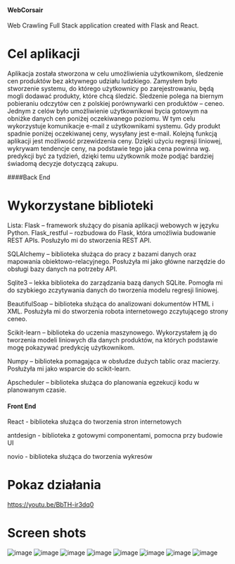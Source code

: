#### WebCorsair
Web Crawling Full Stack application created with Flask and React.

# Cel aplikacji

Aplikacja została stworzona w celu umożliwienia użytkownikom, śledzenie cen produktów bez aktywnego udziału ludzkiego. Zamysłem było stworzenie systemu, do którego użytkownicy po zarejestrowaniu, będą mogli dodawać produkty, które chcą śledzić. 
Śledzenie polega na biernym pobieraniu odczytów cen z polskiej porównywarki cen produktów – ceneo. Jednym z celów było umożliwienie użytkownikowi bycia gotowym na obniżke danych cen poniżej oczekiwanego poziomu. W tym celu wykorzystuje komunikacje e-mail z użytkownikami systemu. Gdy produkt spadnie poniżej oczekiwanej ceny, wysyłany jest e-mail. 
Kolejną funkcją aplikacji jest możliwość przewidzenia ceny. Dzięki użyciu regresji liniowej, wykrywam tendencje ceny, na podstawie tego jaka cena powinna wg. predykcji być za tydzień, dzięki temu użytkownik może podjąć bardziej świadomą decyzje dotyczącą zakupu.


####Back End
# Wykorzystane biblioteki

Lista:
Flask – framework służący do pisania aplikacji webowych w języku Python. 
Flask_restful – rozbudowa do Flask, która umożliwia budowanie REST APIs. Posłużyło mi do stworzenia REST API.

SQLAlchemy – biblioteka służąca do pracy z bazami danych oraz mapowania obiektowo-relacyjnego. Posłużyła mi jako główne narzędzie do obsługi bazy danych na potrzeby API.

Sqlite3 – lekka biblioteka do zarządzania bazą danych SQLite. Pomogła mi do szybkiego zczytywania danych do tworzenia modelu regresji liniowej.

BeautifulSoap – biblioteka służąca do analizowani dokumentów HTML i XML. Posłużyła mi do stworzenia robota internetowego zczytującego strony ceneo.

Scikit-learn – biblioteka do uczenia maszynowego. Wykorzystałem ją do tworzenia modeli liniowych dla danych produktów, na których podstawie mogę pokazywać predykcję użytkownikom.

Numpy – biblioteka pomagająca w obsłudze dużych tablic oraz macierzy. Posłużyła mi jako wsparcie do scikit-learn.

Apscheduler – biblioteka służąca do planowania egzekucji kodu w planowanym czasie.

#### Front End

React - biblioteka służąca do tworzenia stron internetowych

antdesign - biblioteka z gotowymi componentami, pomocna przy budowie UI

novio - biblioteka służąca do tworzenia wykresów


# Pokaz działania

https://youtu.be/BbTH-ir3dq0

# Screen shots

![image](https://user-images.githubusercontent.com/41492536/105156945-c4894e00-5b0c-11eb-8677-8d02c93e478b.png)
![image](https://user-images.githubusercontent.com/41492536/105156955-c81cd500-5b0c-11eb-8979-0654beaadfc8.png)
![image](https://user-images.githubusercontent.com/41492536/105156961-c9e69880-5b0c-11eb-964b-3f7320e360b3.png)
![image](https://user-images.githubusercontent.com/41492536/105156971-cbb05c00-5b0c-11eb-92e3-5d718995dda3.png)
![image](https://user-images.githubusercontent.com/41492536/105156973-cc48f280-5b0c-11eb-9a9f-5e91f9f0e7a4.png)
![image](https://user-images.githubusercontent.com/41492536/105156977-ce12b600-5b0c-11eb-84e1-587a9a490bf4.png)
![image](https://user-images.githubusercontent.com/41492536/105156982-ceab4c80-5b0c-11eb-8210-39e2c12e8a87.png)
![image](https://user-images.githubusercontent.com/41492536/105156989-d0751000-5b0c-11eb-8648-22794458f0dd.png)
